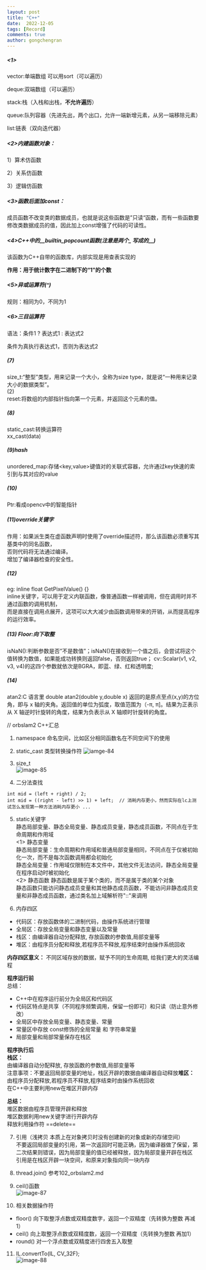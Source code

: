 ```yaml
---
layout: post
title: "C++"
date:  2022-12-05
tags: [Record]
comments: true
author: gongchengran
---
```


##### <1> 

vector:单端数组 可以用sort（可以遍历）

deque:双端数组（可以遍历）

stack:栈（入栈和出栈，**不允许遍历**）

queue:队列容器（先进先出，两个出口，允许一端新增元素，从另一端移除元素）

list:链表（双向迭代器）



##### <2>内建函数对象：

1）算术仿函数

2）关系仿函数

3）逻辑仿函数



##### <3>函数后面加const：

成员函数不改变类的数据成员，也就是说这些函数是”只读“函数，而有一些函数要修改类数据成员的值，因此加上const增强了代码的可读性。



##### <4>C++中的__builtin_popcount函数(注意是两个_ 写成的__)

该函数为C++自带的函数库，内部实现是用查表实现的

**作用：用于统计数字在二进制下的“1”的个数**



##### <5>异或运算符(^)

规则：相同为0，不同为1



##### <6>三目运算符

语法：条件1 ? 表达式1 : 表达式2

条件为真执行表达式1，否则为表达式2

##### (7)       
size_t:“整型”类型，用来记录一个大小，全称为size type，就是说“一种用来记录大小的数据类型”。     
(2)     
reset:将数组的内部指针指向第一个元素，并返回这个元素的值。    

##### (8)       
static_cast:转换运算符      
xx_cast(data)     

##### (9)hash     
unordered_map:存储<key,value>键值对的关联式容器，允许通过key快速的索引到与其对应的value       

##### (10)
Ptr:看成opencv中的智能指针        

##### (11)override关键字
作用：如果派生类在虚函数声明时使用了override描述符，那么该函数必须重写其基类中的同名函数，    
否则代码将无法通过编译。   
增加了编译器检查的安全性。   
  
##### (12)   
eg: inline float GetPixelValue() {}     
inline关键字，可以用于定义内联函数，像普通函数一样被调用，但在调用时并不通过函数的调用机制，  
而是直接在调用点展开，这项可以大大减少由函数调用带来的开销，从而提高程序的运行效率。  

##### (13) Floor:向下取整  
isNaN():判断参数是否”不是数值”；isNaN()在接收到一个值之后，会尝试将这个值转换为数值，如果能成功转换则返回false，否则返回true；
cv::Scalar(v1, v2, v3, v4)的这四个参数就依次是BGRA，即蓝、绿、红和透明度;

##### (14)
atan2:C 语言里 double atan2(double y,double x) 返回的是原点至点(x,y)的方位角，即与 x 轴的夹角。返回值的单位为弧度，取值范围为（-π, π]。结果为正表示从 X 轴逆时针旋转的角度，结果为负表示从 X 轴顺时针旋转的角度。

// orbslam2 C++汇总   

1. namespace
命名空间，比如区分相同函数名在不同空间下的使用

2. static_cast 类型转换操作符
![iamge-84](../images/c++/image-84.png)

3. size_t  
![image-85](../images/c++/image-85.png)  

4. 二分法查找  
```
int mid = (left + right) / 2;
int mid = ((right - left) >> 1) + left;  // 消耗内存更小，然而实际在lc上测试怎么发现第一种方法消耗内存更小 ...  
```

5. static关键字  
静态局部变量、静态全局变量、静态成员变量，静态成员函数，不同点在于生命周期和作用域    
<1> 静态变量  
静态局部变量：生命周期和作用域和普通局部变量相同，不同点在于仅被初始化一次，而不是每次函数调用都会初始化  
静态全局变量：作用域仅限制在本文件中，其他文件无法访问，静态全局变量在程序启动时被初始化  
<2> 静态函数
静态函数是属于某个类的，而不是属于类的某个对象  
静态函数只能访问静态成员变量和其他静态成员函数，不能访问非静态成员变量和非静态成员函数，通过类名加上域解析符"::"来调用   

6. 内存四区  
- 代码区：存放函数体的二进制代码，由操作系统进行管理  
- 全局区：存放全局变量和静态变量以及常量  
- 栈区：由编译器自动分配释放, 存放函数的参数值,局部变量等  
- 堆区：由程序员分配和释放,若程序员不释放,程序结束时由操作系统回收   

**内存四区意义：**
不同区域存放的数据，赋予不同的生命周期, 给我们更大的灵活编程

**程序运行前**   
总结：  
* C++中在程序运行前分为全局区和代码区
* 代码区特点是共享（不同程序频繁调用，保留一份即可）和只读（防止意外修改）  
* 全局区中存放全局变量、静态变量、常量
* 常量区中存放 const修饰的全局常量 和 字符串常量
* 局部变量和局部常量保存在栈区  

**程序执行后**  
**栈区：**  
​由编译器自动分配释放, 存放函数的参数值,局部变量等   
​注意事项：不要返回局部变量的地址，栈区开辟的数据由编译器自动释放
​**堆区：**  
由程序员分配释放,若程序员不释放,程序结束时由操作系统回收  
在C++中主要利用new在堆区开辟内存   

**总结：**   
堆区数据由程序员管理开辟和释放  
堆区数据利用new关键字进行开辟内存  
释放利用操作符 ==delete==  

7. 引用（浅拷贝 本质上在对象拷贝时没有创建新的对象或新的存储空间）   
不要返回局部变量的引用，第一次返回时可能正确，因为编译器做了保留，第二次结果则错误，因为局部变量的值已经被释放，因为局部变量开辟在栈区   
引用是在栈区开辟一块空间，和原来对象指向同一块内存   

8. thread.join() 参考102_orbslam2.md

9. ceil()函数  
![image-87](../images/c++/image-87.png)

10. 相关数据操作符  
- floor() 向下取整浮点数或双精度数字，返回一个双精度（先转换为整数 再减1）
- ceil() 向上取整浮点数或双精度数，返回一个双精度（先转换为整数 再加1）
- round() 对一个浮点数或双精度进行四舍五入取整 

11. IL.convertTo(IL, CV_32F);    
![image-88](../images/c++/image-88.png)  
